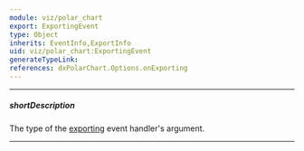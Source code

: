 ```yaml
---
module: viz/polar_chart
export: ExportingEvent
type: Object
inherits: EventInfo,ExportInfo
uid: viz/polar_chart:ExportingEvent
generateTypeLink: 
references: dxPolarChart.Options.onExporting
---
```

---
##### shortDescription
The type of the [exporting]({basewidgetpath}/Events/#exporting) event handler's argument.

---
<!-- Description goes here -->